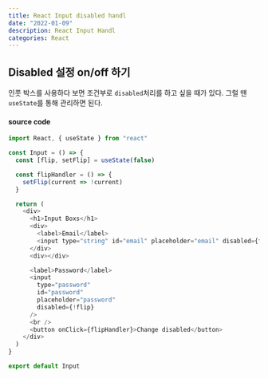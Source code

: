 ```yaml
---
title: React Input disabled handl
date: "2022-01-09"
description: React Input Handl
categories: React
---
```


## Disabled 설정 on/off 하기

인풋 박스를 사용하다 보면 조건부로 `disabled`처리를 하고 싶을 때가 있다.
그럴 땐 `useState`를 통해 관리하면 된다.

#### source code

```js
import React, { useState } from "react"

const Input = () => {
  const [flip, setFlip] = useState(false)

  const flipHandler = () => {
    setFlip(current => !current)
  }

  return (
    <div>
      <h1>Input Boxs</h1>
      <div>
        <label>Email</label>
        <input type="string" id="email" placeholder="email" disabled={flip} />
      </div>
      <div></div>

      <label>Password</label>
      <input
        type="password"
        id="password"
        placeholder="password"
        disabled={!flip}
      />
      <br />
      <button onClick={flipHandler}>Change disabled</button>
    </div>
  )
}

export default Input
```
